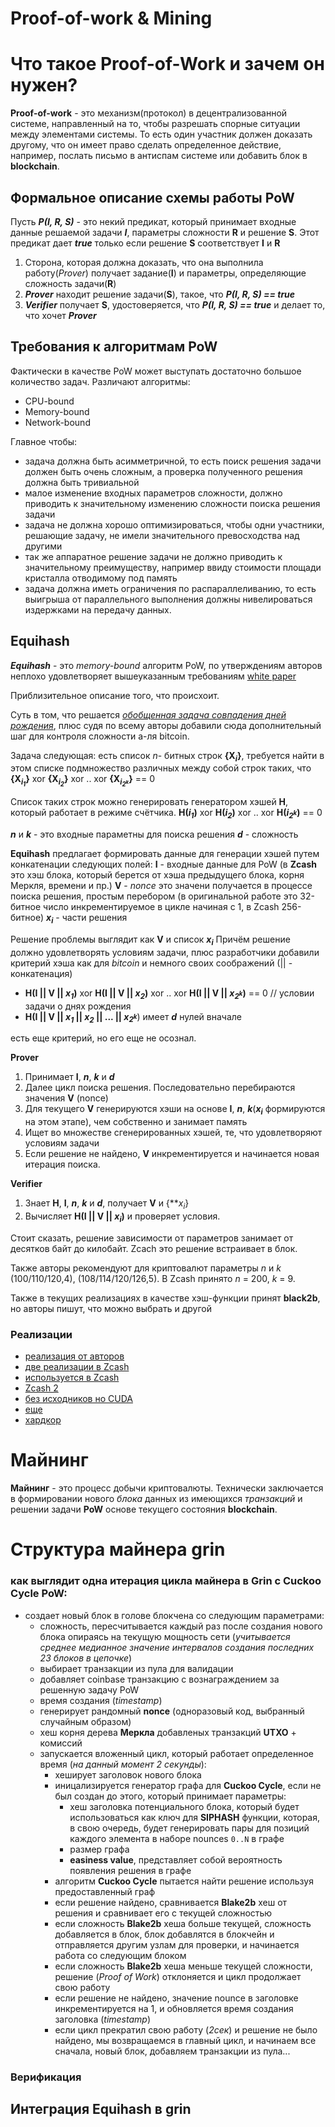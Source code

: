 Proof-of-work & Mining
======================

# Что такое Proof-of-Work и зачем он нужен?
**Proof-of-work** - это механизм(протокол) в децентрализованной системе, направленный на то, чтобы разрешать спорные ситуации между элементами системы.
То есть один участник должен доказать другому, что он имеет право сделать определенное действие, например, послать письмо в антиспам системе или добавить блок в **blockchain**.
## Формальное описание схемы работы PoW
Пусть **_P(I, R, S)_** - это некий предикат, который принимает входные данные решаемой задачи **_I_**, параметры сложности **R** и решение **S**. Этот предикат дает **_true_** только если решение **S** соответствует **I** и **R**

1. Сторона, которая должна доказать, что она выполнила работу(*_Prover_*) получает задание(**I**) и параметры, определяющие сложность задачи(**R**)
2. **_Prover_** находит решение задачи(**S**), такое, что **_P(I, R, S) == true_** 
3. **_Verifier_** получает **S**, удостоверяется, что **_P(I, R, S) == true_** и делает то, что хочет **_Prover_**

## Требования к алгоритмам PoW
Фактически в качестве PoW может выступать достаточно большое количество задач.
Различают алгоритмы:

* СPU-bound
* Memory-bound
* Network-bound 

Главное чтобы:

* задача должна быть асимметричной, то есть поиск решения задачи должен быть очень сложным, а проверка полученного решения должна быть тривиальной
* малое изменение входных параметров сложности, должно приводить к значительному изменению сложности поиска решения задачи
* задача не должна хорошо оптимизироваться, чтобы одни участники, решающие задачу, не имели значительного превосходства над другими
* так же аппаратное решение задачи не должно приводить к значительному преимуществу, например ввиду стоимости площади кристалла отводимому под память
* задача должна иметь ограничения по распараллеливанию, то есть выигрыша от параллельного выполнения должны нивелироваться издержками на передачу данных.  

## Equihash
**_Equihash_** - это _memory-bound_ алгоритм PoW, по утверждениям авторов неплохо удовлетворяет вышеуказанным требованиям [white paper](http://orbilu.uni.lu/bitstream/10993/22277/2/946.pdf)

Приблизительное описание того, что происхоит.

Суть в том, что решается [_обобщенная задача совпадения дней рождения_](https://ru.wikipedia.org/wiki/Парадокс_дней_рождения), плюс судя по всему авторы добавили сюда дополнительный шаг для контроля сложности а-ля bitcoin.

Задача следующая: есть список _n_- битных строк **{X<sub>_i_</sub>}**, требуется найти в этом списке подмножество различных между собой строк таких, что
    **{X<sub>_i_<sub>_1_</sub></sub>}** xor **{X<sub>_i_<sub>_2_</sub></sub>}** xor .. xor **{X<sub>_i_<sub>_2_<sup>_k_</sup></sub></sub>}** == 0

Список таких строк можно генерировать генератором хэшей **H**, который работает в режиме счётчика.
    **H(_i_<sub>_1_</sub>)** xor **H(_i_<sub>_2_</sub>)** xor .. xor **H(_i_<sub>_2_<sup>_k_</sup></sub>)** == 0

**_n_** и **_k_** - это входные параметны для поиска решения
**_d_** - сложность

**Equihash** предлагает формировать данные для генерации хэшей путем конкатенации следующих полей:
**I** - входные данные для PoW (в **Zcash** это хэш блока, который берется от хэша предыдущего блока, корня Меркля, времени и пр.)
**V** - _nonce_ это значени получается в процессе поиска решения, простым перебором (в оригинальной работе это 32-битное число инкрементируемое в цикле начиная с 1, в Zcash 256-битное)
**_x_<sub>_i_</sub>** - части решения

Решение проблемы выглядит как **V** и список **_x_<sub>_i_</sub>**
Причём решение должно удовлетворять условиям задачи, плюс разработчики добавили критерий хэша как для _bitcoin_ и немного своих соображений (|| - конкатенация)
* **H(I || V || _x_<sub>_1_</sub>)** xor **H(I || V || _x_<sub>_2_</sub>)** xor .. xor **H(I || V || _x_<sub>_2_<sup>_k_</sup></sub>)**  == 0 // условии задачи о днях рождения 
* **H(I || V || _x_<sub>_1_</sub> || _x_<sub>_2_</sub> || ... || _x_<sub>_2_<sup>_k_</sup></sub>**) имеет **_d_** нулей вначале

есть еще критерий, но его еще не осознал.

**Prover**
1. Принимает **I**, **_n_**, **_k_** и **_d_**
2. Далее цикл поиска решения. Последовательно перебираются значения **V** (nonce)
3. Для текущего **V** генерируются хэши на основе  **I**, **_n_**, **_k_**(**_x_<sub>_i_</sub>** формируются на этом этапе), чем собственно и занимает память
4. Ищет во множестве сгенерированных хэшей, те, что удовлетворяют условиям задачи
5. Если решение не найдено, **V** инкрементируется и начинается новая итерация поиска.

**Verifier**
1. Знает **H**, **I**, **_n_**, **_k_** и **_d_**, получает **V** и {**_x_<sub>_i_</sub>}
2. Вычисляет **H(I || V || _x_<sub>_i_</sub>)** и проверяет условия.

Стоит сказать, решение зависимости от параметров занимает от десятков байт до килобайт. Zcach это решение встраивает в блок.

Также авторы рекомендуют для криптовалют параметры _n_ и _k_ (100/110/120,4), (108/114/120/126,5).
В Zcash принято _n_ = 200, _k_ = 9.

Также в текущих реализациях в качестве хэш-функции принят **black2b**, но авторы пишут, что можно выбрать и другой


### Реализации

* [реализация от авторов](https://github.com/khovratovich/equihash)
* [две реализации в Zcash](https://github.com/zcash/zcash/tree/master/src/crypto)
* [используется в Zcash](https://github.com/tromp/equihash)
* [Zcash 2](https://github.com/zcash/zcash/tree/master/src/pow/tromp)
* [без исходников но CUDA](https://bitcointalk.org/index.php?topic=2021765.0)
* [еще](https://www.bminer.me/examples/)
* [хардкор](https://github.com/xenoncat/equihash-xenon)


# Майнинг
**Майнинг** - это процесс добычи криптовалюты. Технически заключается в формировании нового _блока_ данных из имеющихся _транзакций_ и решении задачи **PoW** основе текущего состояния **blockchain**.

# Структура майнера grin

### как выглядит одна итерация цикла майнера в Grin с Cuckoo Cycle PoW:
- создает новый блок в голове блокчена со следующим параметрами:
	- сложность, пересчитывается каждый раз после создания нового блока опираясь на текущую мощность сети (_учитывается среднее медианное значение интервалов создания последних 23 блоков в цепочке_)
	- выбирает транзакции из пула для валидации
	- добавляет coinbase транзакцию с вознаграждением за решенную задачу PoW
	- время создания (_timestamp_)
	- генерирует рандомный **nonce** (одноразовый код, выбранный случайным образом)
	- хеш корня дерева **Меркла** добавленых транзакций **UTXO** + комиссий
	- запускается вложенный цикл, который работает определенное время (_на данный момент 2 секунды_):
		- хеширует заголовок нового блока
		- иницализируется генератор графа для **Cuckoo Cycle**, если не был создан до этого, который принимает параметры:
			- хеш заголовка потенциального блока, который будет использоваться как ключ для **SIPHASH** функции, которая, в свою очередь, будет генерировать пары для позиций каждого элемента в наборе nounces `0..N` в графе
			- размер графа
			- **easiness value**, представляет собой вероятность появления решения в графе
		- алгоритм **Cuckoo Cycle** пытается найти решение используя предоставленный граф
		- если решение найдено, сравнивается **Blake2b** хеш от решения и сравнивает его с текущей сложностью
		- если сложность **Blake2b** хеша больше текущей, сложность добавляется в блок, блок добавлятся в блокчейн и отправляется другим узлам для проверки, и начинается работа со следующим блоком
		- если сложность **Blake2b** хеша меньше текущей сложности, решение (_Proof of Work_) отклоняется и цикл продолжает свою работу
		- если решение не найдено, значение nounce в заголовке инкрементируется на 1, и обновляется время создания заголовка (_timestamp_)
		- если цикл прекратил свою работу (_2сек_) и решение не было найдено, мы возвращаемся в главный цикл, и начинаем все сначала, новый блок, добавляем транзакции из пула...

### Верификация
## Интеграция Equihash в grin
